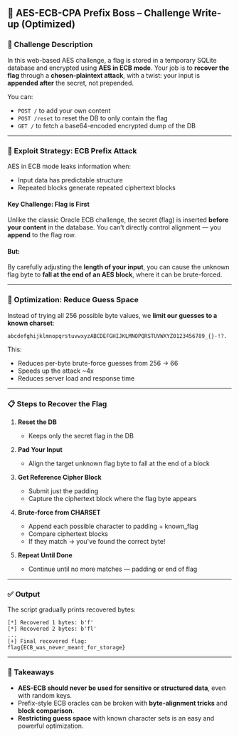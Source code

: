 ## 🔐 AES-ECB-CPA Prefix Boss – Challenge Write-up (Optimized)

### 📜 Challenge Description

In this web-based AES challenge, a flag is stored in a temporary SQLite database and encrypted using **AES in ECB mode**. Your job is to **recover the flag** through a **chosen-plaintext attack**, with a twist: your input is **appended after** the secret, not prepended.

You can:

* `POST /` to add your own content
* `POST /reset` to reset the DB to only contain the flag
* `GET /` to fetch a base64-encoded encrypted dump of the DB

---

### 🧠 Exploit Strategy: ECB Prefix Attack

AES in ECB mode leaks information when:

* Input data has predictable structure
* Repeated blocks generate repeated ciphertext blocks

#### Key Challenge: Flag is First

Unlike the classic Oracle ECB challenge, the secret (flag) is inserted **before your content** in the database. You can’t directly control alignment — you **append** to the flag row.

#### But:

By carefully adjusting the **length of your input**, you can cause the unknown flag byte to **fall at the end of an AES block**, where it can be brute-forced.

---

### 🚀 Optimization: Reduce Guess Space

Instead of trying all 256 possible byte values, we **limit our guesses to a known charset**:

```
abcdefghijklmnopqrstuvwxyzABCDEFGHIJKLMNOPQRSTUVWXYZ0123456789_{}-!?.
```

This:

* Reduces per-byte brute-force guesses from 256 → 66
* Speeds up the attack \~4x
* Reduces server load and response time

---

### 📋 Steps to Recover the Flag

1. **Reset the DB**

   * Keeps only the secret flag in the DB

2. **Pad Your Input**

   * Align the target unknown flag byte to fall at the end of a block

3. **Get Reference Cipher Block**

   * Submit just the padding
   * Capture the ciphertext block where the flag byte appears

4. **Brute-force from CHARSET**

   * Append each possible character to padding + known\_flag
   * Compare ciphertext blocks
   * If they match → you've found the correct byte!

5. **Repeat Until Done**

   * Continue until no more matches — padding or end of flag

---

### ✅ Output

The script gradually prints recovered bytes:

```
[*] Recovered 1 bytes: b'f'
[*] Recovered 2 bytes: b'fl'
...
[+] Final recovered flag:
flag{ECB_was_never_meant_for_storage}
```

---

### 📌 Takeaways

* **AES-ECB should never be used for sensitive or structured data**, even with random keys.
* Prefix-style ECB oracles can be broken with **byte-alignment tricks** and **block comparison**.
* **Restricting guess space** with known character sets is an easy and powerful optimization.
